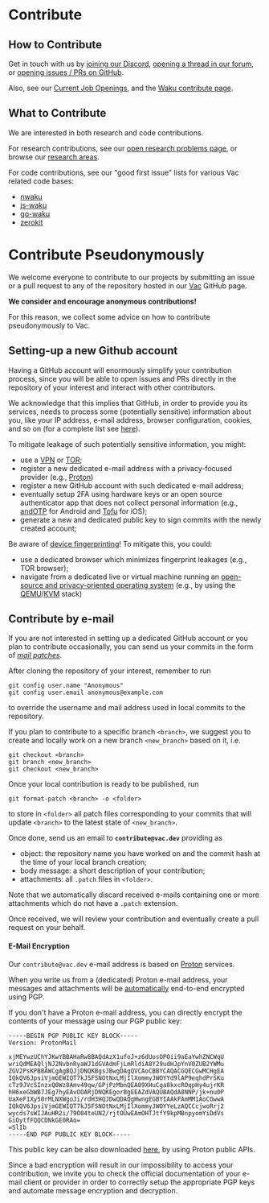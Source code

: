 # Contribute

## How to Contribute

Get in touch with us by
[joining our Discord](https://discord.gg/PQFdubGt6d),
[opening a thread in our forum](https://forum.vac.dev/),
or [opening issues / PRs on GitHub](https://github.com/vacp2p).

Also, see our [Current Job Openings](https://jobs.status.im/?search=Vac),
and the [Waku contribute page](https://waku.org/contribute).

## What to Contribute

We are interested in both research and code contributions.

For research contributions,
see our [open research problems page](https://vac.dev/open-problems),
or browse our [research areas](https://vac.dev/research-areas).

For code contributions, see our "good first issue" lists for various Vac related code bases:

* [nwaku](https://github.com/status-im/nwaku/labels/good%20first%20issue)
* [js-waku](https://github.com/status-im/js-waku/labels/good%20first%20issue)
* [go-waku](https://github.com/status-im/go-waku/labels/good%20first%20issue)
* [zerokit](https://github.com/vacp2p/zerokit/labels/good%20first%20issue)

# Contribute Pseudonymously

We welcome everyone to contribute to our projects by submitting an issue or a pull request to any of the repository hosted in our [Vac](https://github.com/vacp2p) GitHub page.

**We consider and encourage anonymous contributions!**

For this reason, we collect some advice on how to contribute pseudonymously to Vac.

## Setting-up a new Github account

Having a GitHub account will enormously simplify your contribution process,
since you will be able to open issues and PRs directly in the repository of your interest and interact with other contributors. 

We acknowledge that this implies that GitHub, in order to provide you its services,
needs to process some (potentially sensitive) information about you, like your IP address, e-mail address, browser configuration, cookies, and so on
(for a complete list see [here](https://docs.github.com/en/site-policy/privacy-policies/github-privacy-statement#what-information-github-collects)).

To mitigate leakage of such potentially sensitive information, you might:

- use a [VPN](https://en.wikipedia.org/wiki/Virtual_private_network) or [TOR](https://www.torproject.org/);
- register a new dedicated e-mail address with a privacy-focused provider (e.g., [Proton](https://proton.me))
- register a new GitHub account with such dedicated e-mail address;
- eventually setup 2FA using hardware keys or an open source authenticator app that does not collect personal information
  (e.g., [andOTP](https://github.com/andOTP/andOTP) for Android and [Tofu](https://github.com/calleluks/Tofu) for iOS);
- generate a new and dedicated public key to sign commits with the newly created account;

Be aware of [device fingerprinting](https://en.wikipedia.org/wiki/Device_fingerprint)!
To mitigate this, you could:

- use a dedicated browser which minimizes fingerprint leakages (e.g., TOR browser);
- navigate from a dedicated live or virtual machine running an
  [open-source and privacy-oriented operating system](https://en.wikipedia.org/wiki/Security-focused_operating_system) (e.g., by using the [QEMU](https://github.com/qemu/qemu)/[KVM](https://www.linux-kvm.org) stack) 

## Contribute by e-mail

If you are not interested in setting up a dedicated GitHub account or you plan to contribute occasionally,
you can send us your commits in the form of [*mail patches*](https://git-scm.com/docs/git-format-patch).

After cloning the repository of your interest, remember to run

```
git config user.name "Anonymous"
git config user.email anonymous@example.com
```

to override the username and mail address used in local commits to the repository.

If you plan to contribute to a specific branch `<branch>`,
we suggest you to create and locally work on a new branch `<new_branch>` based on it, i.e. 

```
git checkout <branch>
git branch <new_branch>
git checkout <new_branch>
```

Once your local contribution is ready to be published, run

```
git format-patch <branch> -o <folder>
```

to store in `<folder>` all patch files corresponding to your commits that will update `<branch>` to the latest state of `<new_branch>`.

Once done, send us an email to **`contribute@vac.dev`** providing as
- object: the repository name you have worked on and the commit hash at the time of your local branch creation; 
- body message: a short description of your contribution; 
- attachments: all `.patch` files in `<folder>`.

Note that we automatically discard received e-mails containing one or more attachments which do not have a `.patch` extension.

Once received, we will review your contribution and eventually create a pull request on your behalf.

#### E-Mail Encryption

Our `contribute@vac.dev` e-mail address is based on [Proton](https://proton.me) services.

When you write us from a (dedicated) Proton e-mail address, your messages and attachments will be [automatically](https://proton.me/support/how-to-use-pgp) end-to-end encrypted using PGP.

If you don't have a Proton e-mail address, you can directly encrypt the contents of your message using our PGP public key:

```
-----BEGIN PGP PUBLIC KEY BLOCK-----
Version: ProtonMail

xjMEYwzUChYJKwYBBAHaRw8BAQdAzX1ufoJ+z6dUosOPOii9aEaYwhZNCWqU
wriQdMEAQljNJ2NvbnRyaWJ1dGVAdmFjLmRldiA8Y29udHJpYnV0ZUB2YWMu
ZGV2PsKPBBAWCgAgBQJjDNQKBgsJBwgDAgQVCAoCBBYCAQACGQECGwMCHgEA
IQkQV6JpsiVjmGEWIQT7kJ5FSNOtNxLMjIlXommyJWOYYd9lAP9eqhdPrSKu
cTz9JVcSInzxQ0Wz8Amv49qw/GPjPzMbnQEA89XHuCga8kxcROqpHy4ujrKR
hH6xeGbWB7JEg7hyEAvOOARjDNQKEgorBgEEAZdVAQUBAQdA8NNP/jk+nu0P
UaXeF1Xy50rMLNXWgoJi/rdH3HQJDwQDAQgHwngEGBYIAAkFAmMM1AoCGwwA
IQkQV6JpsiVjmGEWIQT7kJ5FSNOtNxLMjIlXommyJWOYYeLzAQCCcjwoRrj2
wycds7sWIJAuHR2i/79O04teUN2/rjtOUwEAmOHTJtfY9kpMBnpyomYiDdVs
GiOytfFQQCDNkGE0RAo=
=SlIb
-----END PGP PUBLIC KEY BLOCK-----
```


This public key can be also downloaded [here](https://mail-api.proton.me/pks/lookup?op=get&search=contribute@vac.dev),
by using Proton public APIs.

Since a bad encryption will result in our impossibility to access your contribution,
we invite you to check the official documentation of your e-mail client or provider in order to correctly setup the appropriate PGP keys
and automate message encryption and decryption.
